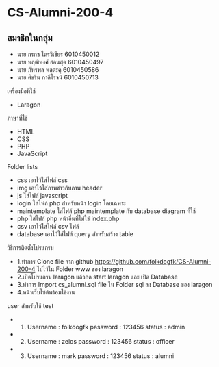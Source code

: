 # CS-Alumni-200-4
## สมาชิกในกลุ่ม
* นาย กรกช    ไตรวิเชียร  6010450012
* นาย พฤฒิพงศ์ อ่อนสุด    6010450497
* นาย ภัทรพล   พลตะคุ    6010450586
* นาย ศิขริน    กาดีโรจน์   6010450713

เครื่องมือที่ใช้
* Laragon

ภาษาที่ใช้
* HTML
* CSS
* PHP
* JavaScript

Folder lists
* css เอาไว้ใส่ไฟล์ css
* img เอาไว้ใส่ภาพข่าวกับภาพ header
* js ใส่ไฟล์ javascript 
* login ใส่ไฟล์ php สำหรับหน้า login โดยเฉพาะ
* maintemplate ใส่ไฟล์ php maintemplate กับ database diagram ที่ใช้
* php ใส่ไฟล์ php หน้าอื่นที่ไม่ใช่ index.php 
* csv เอาไว้ใส่ไฟล์ csv ไฟล์
* database เอาไว้ใส่ไฟล์ query สำหรับสร้าง table

วิธีการติดตั้งโปรแกรม
* 1.ทำการ Clone file จาก github https://github.com/folkdogfk/CS-Alumni-200-4 ไปไว้ใน Folder www ของ laragon
* 2.เปิดโปรแกรม laragon แล้วกด start laragon และ เปิด Database
* 3.ทำการ Import cs_alumni.sql file ใน Folder sql ลง Database ของ laragon 
* 4.หน้าเว็บไซต์พร้อมใช้งาน 

user สำหรับใช้ test
* 1. Username : folkdogfk password : 123456   status : admin
* 2. Username : zelos     password : 123456   status : officer
* 3. Username : mark      password : 123456   status : alumni
